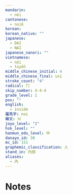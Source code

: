 ```yaml
---
mandarin:
  - nèi
cantonese:
  - noi6
korean:
korean_native: ""
japanese:
  - DAI
  - NAI
japanese_nanori: ""
vietnamese:
  - nội
  - tuyền
middle_chinese_initial: n
middle_chinese_final: uʌi
stroke_count: "4"
radical: 冂
skip_number: 4-4-4
grade_level: 1
pos: ""
english:
  - inside
羅馬字: noi
韓文: 뇌
joyo_level: "2"
hsk_level: ""
hanmun_edu_level: 中
danayo_id: 30
mc_id: 151
graphemic_classification: 入
stand_in: 内部
aliases:
  - 內
---
```


# Notes
